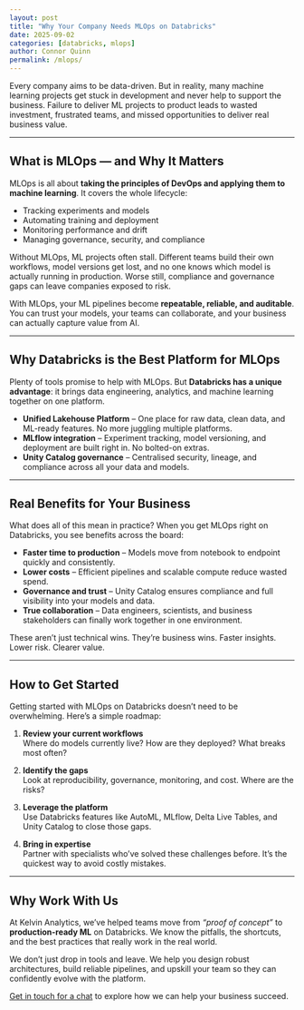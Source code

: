 ```yaml
---
layout: post
title: "Why Your Company Needs MLOps on Databricks"
date: 2025-09-02
categories: [databricks, mlops]
author: Connor Quinn
permalink: /mlops/
---
```


Every company aims to be data-driven. But in reality, many machine learning projects get stuck in development and never help to support the business. Failure to deliver ML projects to product leads to wasted investment, frustrated teams, and missed opportunities to deliver real business value.


---

## What is MLOps — and Why It Matters

MLOps is all about **taking the principles of DevOps and applying them to machine learning**. It covers the whole lifecycle:

- Tracking experiments and models
- Automating training and deployment
- Monitoring performance and drift
- Managing governance, security, and compliance

Without MLOps, ML projects often stall. Different teams build their own workflows, model versions get lost, and no one knows which model is actually running in production. Worse still, compliance and governance gaps can leave companies exposed to risk.

With MLOps, your ML pipelines become **repeatable, reliable, and auditable**. You can trust your models, your teams can collaborate, and your business can actually capture value from AI.

---

## Why Databricks is the Best Platform for MLOps

Plenty of tools promise to help with MLOps. But **Databricks has a unique advantage**: it brings data engineering, analytics, and machine learning together on one platform.

- **Unified Lakehouse Platform** – One place for raw data, clean data, and ML-ready features. No more juggling multiple platforms.
- **MLflow integration** – Experiment tracking, model versioning, and deployment are built right in. No bolted-on extras.
- **Unity Catalog governance** – Centralised security, lineage, and compliance across all your data and models.

---

## Real Benefits for Your Business

What does all of this mean in practice? When you get MLOps right on Databricks, you see benefits across the board:

- **Faster time to production** – Models move from notebook to endpoint quickly and consistently.
- **Lower costs** – Efficient pipelines and scalable compute reduce wasted spend.
- **Governance and trust** – Unity Catalog ensures compliance and full visibility into your models and data.
- **True collaboration** – Data engineers, scientists, and business stakeholders can finally work together in one environment.

These aren’t just technical wins. They’re business wins. Faster insights. Lower risk. Clearer value.

---

## How to Get Started

Getting started with MLOps on Databricks doesn’t need to be overwhelming. Here’s a simple roadmap:

1. **Review your current workflows**  
   Where do models currently live? How are they deployed? What breaks most often?

2. **Identify the gaps**  
   Look at reproducibility, governance, monitoring, and cost. Where are the risks?

3. **Leverage the platform**  
   Use Databricks features like AutoML, MLflow, Delta Live Tables, and Unity Catalog to close those gaps.

4. **Bring in expertise**  
   Partner with specialists who’ve solved these challenges before. It’s the quickest way to avoid costly mistakes.

---

## Why Work With Us

At Kelvin Analytics, we’ve helped teams move from *“proof of concept”* to **production-ready ML** on Databricks. We know the pitfalls, the shortcuts, and the best practices that really work in the real world.

We don’t just drop in tools and leave. We help you design robust architectures, build reliable pipelines, and upskill your team so they can confidently evolve with the platform. 

[Get in touch for a chat](#contact) to explore how we can help your business succeed.